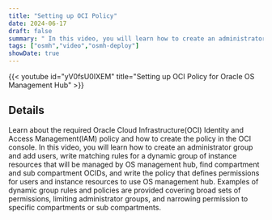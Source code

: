```yaml
---
title: "Setting up OCI Policy"
date: 2024-06-17
draft: false
summary: " In this video, you will learn how to create an administrator group and add users, write matching rules for a dynamic group of instance resources that will be managed by OS management hub, find compartment and sub compartment OCIDs, and write the policy that defines permissions for users and instance resources to use OS management hub."
tags: ["osmh","video","osmh-deploy"]
showDate: true
---
```


{{< youtube id="yV0fsU0IXEM" title="Setting up OCI Policy for Oracle OS Management Hub" >}}

## Details

Learn about the required Oracle Cloud Infrastructure(OCI) Identity and Access Management(IAM) policy and how to create the policy in the OCI console. In this video, you will learn how to create an administrator group and add users, write matching rules for a dynamic group of instance resources that will be managed by OS management hub, find compartment and sub compartment OCIDs, and write the policy that defines permissions for users and instance resources to use OS management hub. Examples of dynamic group rules and policies are provided covering broad sets of permissions, limiting administrator groups, and narrowing permission to specific compartments or sub compartments.
